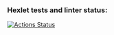 ### Hexlet tests and linter status:
[![Actions Status](https://github.com/Malcom1986/java-project-lvl5/workflows/hexlet-check/badge.svg)](https://github.com/Malcom1986/java-project-lvl5/actions)